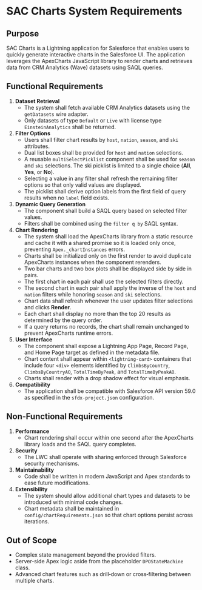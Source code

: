 # SAC Charts System Requirements

## Purpose
SAC Charts is a Lightning application for Salesforce that enables users to quickly generate interactive charts in the Salesforce UI. The application leverages the ApexCharts JavaScript library to render charts and retrieves data from CRM Analytics (Wave) datasets using SAQL queries.

## Functional Requirements
1. **Dataset Retrieval**
   - The system shall fetch available CRM Analytics datasets using the `getDatasets` wire adapter.
   - Only datasets of type `Default` or `Live` with license type `EinsteinAnalytics` shall be returned.
2. **Filter Options**
   - Users shall filter chart results by `host`, `nation`, `season`, and `ski` attributes.
   - Dual list boxes shall be provided for `host` and `nation` selections.
   - A reusable `multiSelectPicklist` component shall be used for `season` and `ski` selections. The ski picklist is limited to a single choice (**All**, **Yes**, or **No**).
   - Selecting a value in any filter shall refresh the remaining filter options so that only valid values are displayed.
   - The picklist shall derive option labels from the first field of query results when no `label` field exists.
3. **Dynamic Query Generation**
   - The component shall build a SAQL query based on selected filter values.
   - Filters shall be combined using the `filter q by` SAQL syntax.
4. **Chart Rendering**
   - The system shall load the ApexCharts library from a static resource and cache it with a shared promise so it is loaded only once, preventing `Apex._chartInstances` errors.
   - Charts shall be initialized only on the first render to avoid duplicate ApexCharts instances when the component rerenders.
   - Two bar charts and two box plots shall be displayed side by side in pairs.
   - The first chart in each pair shall use the selected filters directly.
   - The second chart in each pair shall apply the inverse of the `host` and `nation` filters while honoring `season` and `ski` selections.
   - Chart data shall refresh whenever the user updates filter selections and clicks **Render**.
   - Each chart shall display no more than the top 20 results as determined by the query order.
   - If a query returns no records, the chart shall remain unchanged to prevent ApexCharts runtime errors.
5. **User Interface**
   - The component shall expose a Lightning App Page, Record Page, and Home Page target as defined in the metadata file.
   - Chart content shall appear within `<lightning-card>` containers that include four `<div>` elements identified by `ClimbsByCountry`, `ClimbsByCountryAO`, `TotalTimeByPeak`, and `TotalTimeByPeakAO`.
   - Charts shall render with a drop shadow effect for visual emphasis.
6. **Compatibility**
   - The application shall be compatible with Salesforce API version 59.0 as specified in the `sfdx-project.json` configuration.

## Non‑Functional Requirements
1. **Performance**
   - Chart rendering shall occur within one second after the ApexCharts library loads and the SAQL query completes.
2. **Security**
   - The LWC shall operate with sharing enforced through Salesforce security mechanisms.
3. **Maintainability**
   - Code shall be written in modern JavaScript and Apex standards to ease future modifications.
4. **Extensibility**
   - The system should allow additional chart types and datasets to be introduced with minimal code changes.
   - Chart metadata shall be maintained in `config/chartRequirements.json` so that chart options persist across iterations.

## Out of Scope
- Complex state management beyond the provided filters.
- Server-side Apex logic aside from the placeholder `DPOStateMachine` class.
- Advanced chart features such as drill‑down or cross‑filtering between multiple charts.

